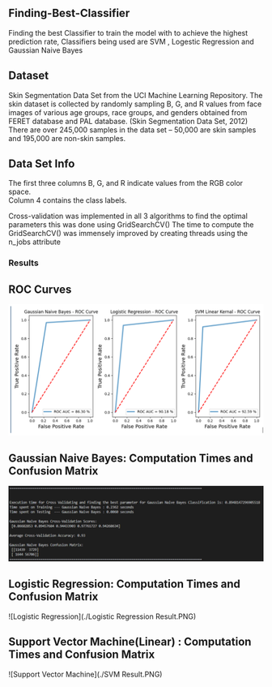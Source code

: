 ## Finding-Best-Classifier

Finding the best Classifier to train the model with to achieve the highest prediction rate, Classifiers being used are SVM , Logestic Regression and Gaussian Naive Bayes

## Dataset

Skin Segmentation Data Set from the UCI Machine Learning Repository. The skin dataset is collected by randomly sampling B, G, and R values from face images of various age groups, race groups, and genders obtained from FERET database and PAL database. (Skin Segmentation Data Set, 2012) There are over 245,000 samples in the data set – 50,000 are skin samples and 195,000 are non-skin samples. 

## Data Set Info 

The first three columns B, G, and R indicate values from the RGB color space.  
Column 4 contains the class labels. 

Cross-validation was implemented in all 3 algorithms to find the optimal parameters this was done using GridSearchCV() 
The time to compute the GridSearchCV() was immensely improved by creating threads using the n_jobs attribute   

### Results
## ROC Curves 
![ROC Curves](./ROC.PNG)

## Gaussian Naive Bayes: Computation Times and Confusion Matrix
![Gaussian Naive Bayes](./GB%20Result.PNG)

## Logistic Regression: Computation Times and Confusion Matrix
![Logistic Regression](./Logistic Regression Result.PNG)

## Support Vector Machine(Linear) : Computation Times and Confusion Matrix
![Support Vector Machine](./SVM Result.PNG)

